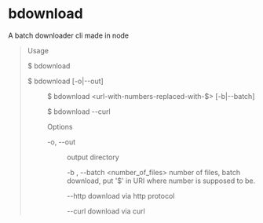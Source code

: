 # bdownload

A batch downloader cli made in node

>  Usage
>
>    $ bdownload <url>
>
>    $ bdownload <url> [-o|--out] <dir>
>
>    $ bdownload <url-with-numbers-replaced-with-$> [-b|--batch] <number-of-files>
> 
>    $ bdownload <url> --curl
> 
>  Options
>
>    -o, --out <dir>                   output directory
> 
>    -b , --batch <number_of_files>    number of files, batch download, put '$' in URI where number is supposed to be.
>
>    --http                            download via http protocol
>
>    --curl                            download via curl

